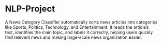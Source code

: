 # NLP-Project
A News Category Classifier automatically sorts news articles into categories like Sports, Politics, Technology, and Entertainment. It reads the article’s text, identifies the main topic, and labels it correctly, helping users quickly find relevant news and making large-scale news organization easier.
